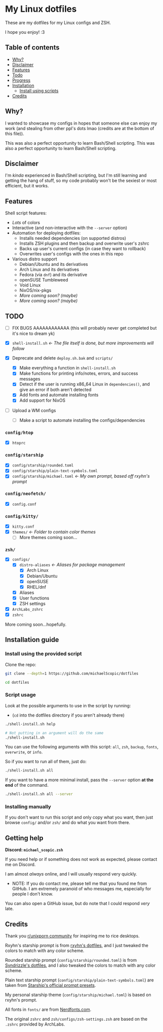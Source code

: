 # My Linux dotfiles

These are my dotfiles for my Linux configs and ZSH.

I hope you enjoy! :3

## Table of contents

- [Why?](https://github.com/michaelScopic/dotfiles#why)
- [Disclaimer](https://github.com/michaelScopic/dotfiles#disclaimer)
- [Features](https://github.com/michaelScopic/dotfiles#features)
- [Todo](https://github.com/michaelScopic/dotfiles#todo)
- [Progress](https://github.com/michaelScopic/dotfiles#progress)
- [Installation](https://github.com/michaelScopic/dotfiles#installation-guide)
  - [Install using scripts](https://github.com/michaelScopic/dotfiles#install-using-the-provided-script)
- [Credits](https://github.com/michaelScopic/dotfiles#credits)

## Why?

I wanted to showcase my configs in hopes that someone else can enjoy my work (and stealing from other ppl's dots lmao (credits are at the bottom of this file)).

This was also a perfect opportunity to learn Bash/Shell scripting.
This was also a perfect opportunity to learn Bash/Shell scripting.

## Disclaimer

I'm _kinda_ experienced in Bash/Shell scripting, but I'm still learning and getting the hang of stuff, so my code probably won't be the sexiest or most efficient, but it works.

## Features

Shell script features:

- _Lots_ of colors
- Interactive (and non-interactive with the `--server` option)
- Automation for deploying dotfiles:
  - Installs needed dependencies (on supported distros)
  - Installs ZSH plugins and then backup and overwrite user's zshrc
  - Backs up user's current configs (in case they want to rollback)
  - Overwrites user's configs with the ones in this repo
- Various distro support
  - Debian/Ubuntu and its derivatives
  - Arch Linux and its derivatives
  - Fedora (via `dnf`) and its derivative
  - openSUSE Tumbleweed
  - Void Linux
  - NixOS/nix-pkgs
  - _More coming soon? (maybe)_
  - _More coming soon? (maybe)_

## TODO
- [ ] FIX BUGS AAAAAAAAAAAA (this will probably never get completed but it's nice to dream yk)
    
- [x] `shell-install.sh` _<- The file itself is done, but more improvements will follow_
- [x] Deprecate and delete `deploy.sh.bak` and `scripts/`
  - [x] Make everything a function in `shell-install.sh`
  - [x] Make functions for printing info/notes, errors, and success messages
  - [x] Detect if the user is running x86_64 Linux in `dependencies()`, and give an error if both aren't detected
  - [x] Add fonts and automate installing fonts
  - [x] Add support for NixOS

- [ ] Upload a WM configs
  - [ ] Make a script to automate installing the configs/dependencies

### `config/htop`

- [x] `htoprc`

### `config/starship`

- [x] `config/starship/rounded.toml`
- [x] `config/starship/plain-text-symbols.toml`
- [x] `config/starship/michael.toml` _<- My own prompt, based off rxyhn's prompt_

### `config/neofetch/`

- [x] `config.conf`

### `config/kitty/`

- [x] `kitty.conf`
- [x] `themes/` _<- Folder to contain color themes_
  - [ ] More themes coming soon...

### `zsh/`

- [x] `configs/`
  - [x] `distro-aliases` _<- Aliases for package management_
    - [x] Arch Linux
    - [x] Debian/Ubuntu
    - [x] openSUSE
    - [x] RHEL/dnf
  - [x] Aliases
  - [x] User functions
  - [x] ZSH settings
- [x] `ArchLabs_zshrc`
- [x] `zshrc`

More coming soon...hopefully.

## Installation guide

### Install using the provided script

Clone the repo:

```sh
git clone --depth=1 https://github.com/michaelScopic/dotfiles

cd dotfiles
```

### Script usage

Look at the possible arguments to use in the script by running:

- (`cd` into the dotfiles directory if you aren't already there)

```sh
./shell-install.sh help

# Not putting in an argument will do the same
./shell-install.sh
```

You can use the following arguments with this script: `all`, `zsh`, `backup`, `fonts`, `overwrite`, or `info`.

So if you want to run all of them, just do:

```sh
./shell-install.sh all
```

If you want to have a more minimal install, pass the `--server` option __at the end__ of the command. 

```sh
./shell-install.sh all --server
```

### Installing manually

If you don't want to run this script and only copy what you want, then just browse `config/` and/or `zsh/` and do what you want from there.

## Getting help

**Discord: `michael_scopic.zsh`**

If you need help or if something does not work as expected, please contact me on Discord.

I am almost _always_ online, and I will usually respond very quickly.

- NOTE: If you do contact me, please tell me that you found me from GitHub. I am extremely paranoid of who messages me, especially for people I don't know.

You can also open a GitHub issue, but do note that I could respond _very_ late.

## Credits

Thank you [r/unixporn community](https://reddit.com/r/unixporn) for inspiring me to rice desktops.

Rxyhn's starship prompt is from [rxyhn's dotfiles](https://github.com/rxyhn/dotfiles), and I just tweaked the colors to match with any color scheme.

Rounded starship prompt (`config/starship/rounded.toml`) is from [Syndrizzle's dotfiles](https://github.com/Syndrizzle/hotfiles), and I also tweaked the colors to match with any color scheme.

Plain text starship prompt (`config/starship/plain-text-symbols.toml`) are taken from [Starship's official prompt presets](https://starship.rs).

My personal starship theme (`config/starship/michael.toml`) is based on rxyhn's prompt.

All fonts in `fonts/` are from [Nerdfonts.com](https://www.nerdfonts.com).

The original `zshrc` and `zsh/configs/zsh-settings.zsh` are based on the `.zshrc` provided by ArchLabs.
